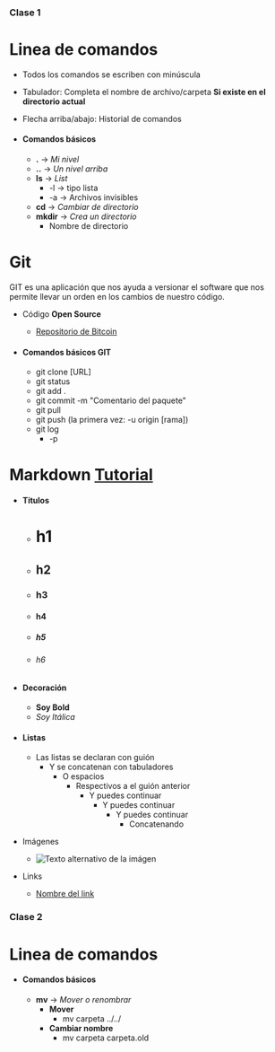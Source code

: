 ### Clase 1
# Linea de comandos
- Todos los comandos se escriben con minúscula
- Tabulador: Completa el nombre de archivo/carpeta **Si existe en el directorio actual**
- Flecha arriba/abajo: Historial de comandos

- #### Comandos básicos
  - **.**  -> *Mi nivel*
  - **..** -> *Un nivel arriba*
  - **ls** -> *List*
    - -l -> tipo lista
    - -a -> Archivos invisibles
  - **cd** -> *Cambiar de directorio*
  - **mkdir** -> *Crea un directorio*
    - Nombre de directorio


# Git
GIT es una aplicación que nos ayuda a versionar el software que nos permite llevar un orden en los cambios de nuestro código.
- Código **Open Source**
  - [Repositorio de Bitcoin](https://github.com/bitcoin/bitcoin)

- #### Comandos básicos GIT
  - git clone [URL]
  - git status
  - git add .
  - git commit -m "Comentario del paquete"
  - git pull
  - git push (la primera vez: -u origin [rama])
  - git log
    - -p

# Markdown [Tutorial](https://www.markdowntutorial.com/)

- #### Titulos
  - # h1
  - ## h2
  - ### h3
  - #### h4
  - ##### h5
  - ###### h6

- #### Decoración
  - **Soy Bold**
  - *Soy Itálica*

- #### Listas
  - Las listas se declaran con guión
    - Y se concatenan con tabuladores
      - O espacios
        - Respectivos a el guión anterior
          - Y puedes continuar
            - Y puedes continuar  
              - Y puedes continuar  
                - Concatenando  
- Imágenes
  - ![Texto alternativo de la imágen](https://encrypted-tbn0.gstatic.com/images?q=tbn%3AANd9GcQtfS0tg-pdXXlIULOg4KgHfsiZnn1vmNKeeX07nX0YiPnH7oXu)

- Links
  - [Nombre del link](http://urlsdellink.com)

### Clase 2

# Linea de comandos

- #### Comandos básicos
  - **mv**  -> *Mover o renombrar*
    - **Mover**
      - mv carpeta ../../
    - **Cambiar nombre**
      - mv carpeta carpeta.old


